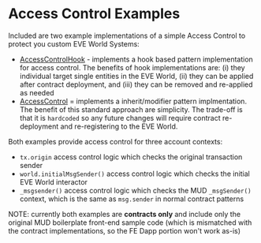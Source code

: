 # Access Control Examples 

Included are two example implementations of a simple Access Control to protect you custom EVE World Systems:

- [AccessControlHook](./access-control-hook) - implements a hook based pattern implementation for access control. The benefits of hook implementations are: (i) they individual target single entities in the EVE World, (ii) they can be applied after contract deployment, and (iii) they can be removed and re-applied as needed
- [AccessControl](./access-control-standard) = implements a inherit/modifier pattern implmentation. The benefit of this standard approach are simplicity. The trade-off is that it is `hardcoded` so any future changes will require contract re-deployment and re-registering to the EVE World.

Both examples provide access control for three account contexts:

- `tx.origin` access control logic which checks the original transaction sender
- `world.initialMsgSender()` access control logic which checks the initial EVE World interactor
- `_msgsender()` access control logic which checks the MUD `_msgSender()` context, which is the same as `msg.sender` in normal contract patterns

NOTE: currently both examples are __contracts only__ and include only the original MUD boilerplate front-end sample code (which is mismatched with the contract implementations, so the FE Dapp portion won't work as-is)